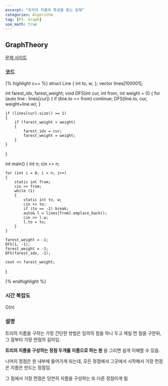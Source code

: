 ```yaml
---
excerpt: "트리의 지름의 특성을 묻는 문제"
categories: Algorithm
tag: [PS. Graph]
use_math: true
---
```

## GraphTheory

[문제 사이트](https://www.acmicpc.net/problem/1167)

### 코드

{% highlight c++ %}
struct Line { int to, w; };
vector<Line> lines[100001];

int farest_idx, farest_weight;
void DFS(int cur, int from, int weight = 0)
{
	for (auto line : lines[cur])
	{
		if (line.to == from) continue;
		DFS(line.to, cur, weight+line.w);
	}

	if (lines[cur].size() == 1)
	{
		if (farest_weight < weight)
		{
			farest_idx = cur;
			farest_weight = weight;
		}
	}
}

int main()
{
	int n;
	cin >> n;

	for (int i = 0; i < n; i++)
	{
		static int from;
		cin >> from;
		while (1)
		{
			static int to, w;
			cin >> to;
			if (to == -1) break;
			auto& l = lines[from].emplace_back();
			cin >> l.w;
			l.to = to;
		}
	}
	
	farest_weight = -1;
	DFS(1, -1);
	farest_weight = -1;
	DFS(farest_idx, -1);
	
	cout << farest_weight;
}


{% endhighlight %}

### 시간 복잡도

O(n)

### 설명

트리의 지름을 구하는 가장 간단한 방법은 임의의 점을 하나 두고 제일 먼 점을 구한뒤, 그 점부터 가장 먼점의 길이임.

__트리의 지름을 구성하는 정점 두개를 지름으로 하는 원__ 을 그리면 쉽게 이해할 수 있음.

나머지 정점은 원 내부에 들어가게 되는데, 모든 정점에서 그곳에서 시작해서 가장 먼점은 지름은 만드는 정점임.

그 점에서 가장 먼점은 당연히 지름을 구성하는 또 다른 정점이게 됨
